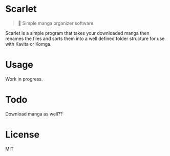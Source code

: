 # Scarlet
> 🪷 Simple manga organizer software.

Scarlet is a simple program that takes your downloaded manga then renames
the files and sorts them into a well defined folder structure for use with
Kavita or Komga.

# Usage
Work in progress.

# Todo
Download manga as well??

# License
MIT
